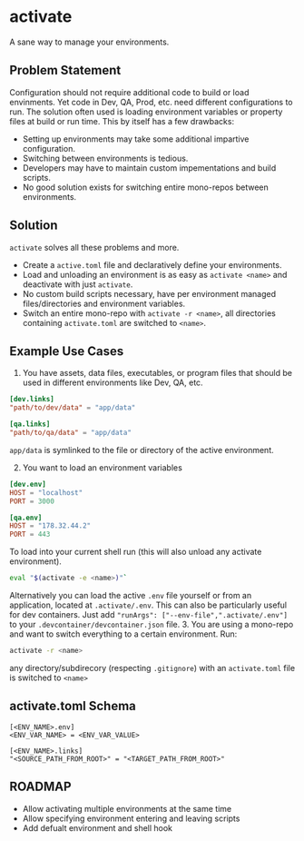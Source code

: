 # activate

A sane way to manage your environments.

## Problem Statement
Configuration should not require additional code to build or load envinments.
Yet code in Dev, QA, Prod, etc. need different configurations to run. 
The solution often used is loading environment variables or property files at build or run time.
This by itself has a few drawbacks:
- Setting up environments may take some additional impartive configuration.
- Switching between environments is tedious.
- Developers may have to maintain custom impementations and build scripts.
- No good solution exists for switching entire mono-repos between environments.

## Solution
`activate` solves all these problems and more.
- Create a `active.toml` file and declaratively define your environments.
- Load and unloading an environment is as easy as `activate <name>` and deactivate with just `activate`.
- No custom build scripts necessary, have per environment managed files/directories and environment variables.
- Switch an entire mono-repo with `activate -r <name>`, all directories containing `activate.toml` are switched to `<name>`.

## Example Use Cases

1. You have assets, data files, executables, or program files that should be used in different environments like Dev, QA, etc. 
```toml
[dev.links]
"path/to/dev/data" = "app/data"

[qa.links]
"path/to/qa/data" = "app/data"
```
`app/data` is symlinked to the file or directory of the active environment.

2. You want to load an environment variables
```toml
[dev.env]
HOST = "localhost"
PORT = 3000

[qa.env]
HOST = "178.32.44.2"
PORT = 443
```
To load into your current shell run (this will also unload any activate environment).
```bash
eval "$(activate -e <name>)"`
```
Alternatively you can load the active `.env` file yourself or from an application, located at `.activate/.env`.
This can also be particularly useful for dev containers. Just add `"runArgs": ["--env-file",".activate/.env"]` to your
`.devcontainer/devcontainer.json` file.
3. You are using a mono-repo and want to switch everything to a certain environment. Run:
```bash
activate -r <name>
```
any directory/subdirecory (respecting `.gitignore`) with an `activate.toml` file is switched to `<name>`

## activate.toml Schema
```
[<ENV_NAME>.env]
<ENV_VAR_NAME> = <ENV_VAR_VALUE>

[<ENV_NAME>.links]
"<SOURCE_PATH_FROM_ROOT>" = "<TARGET_PATH_FROM_ROOT>"
```

## ROADMAP
- Allow activating multiple environments at the same time
- Allow specifying environment entering and leaving scripts
- Add defualt environment and shell hook
